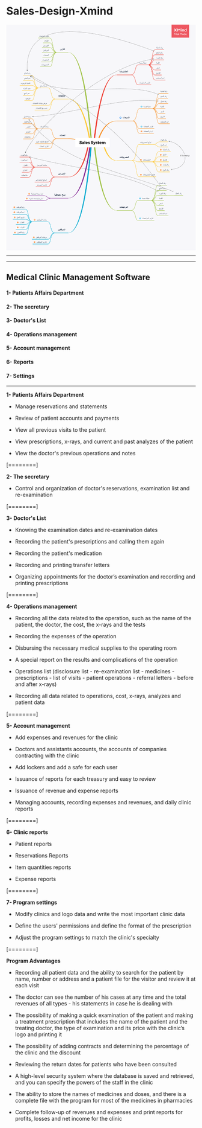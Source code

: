 # Sales-Design-Xmind
<img align="center" src="https://raw.githubusercontent.com/abdelfattah90/Sales-Design-Xmind/main/Sales%20System.png" alt="Sales-Design" />

------------
------------

## Medical Clinic Management Software 

#### 1- Patients Affairs Department

#### 2- The secretary

#### 3- Doctor's List

#### 4- Operations management

#### 5- Account management

#### 6- Reports

#### 7- Settings


------------




**1- Patients Affairs Department**

- Manage reservations and statements

- Review of patient accounts and payments

- View all previous visits to the patient

- View prescriptions, x-rays, and current and past analyzes of the patient

- View the doctor's previous operations and notes

[========]



**2- The secretary**

- Control and organization of doctor's reservations, examination list and re-examination


[========]


**3- Doctor's List**

- Knowing the examination dates and re-examination dates

- Recording the patient's prescriptions and calling them again

- Recording the patient's medication

- Recording and printing transfer letters

- Organizing appointments for the doctor’s examination and recording and printing prescriptions


[========]


**4- Operations management**

- Recording all the data related to the operation, such as the name of the patient, the doctor, the cost, the x-rays and the tests

- Recording the expenses of the operation

- Disbursing the necessary medical supplies to the operating room

- A special report on the results and complications of the operation

- Operations list (disclosure list - re-examination list - medicines - prescriptions - list of visits - patient operations - referral letters - before and after x-rays)

- Recording all data related to operations, cost, x-rays, analyzes and patient data


[========]


**5- Account management**

- Add expenses and revenues for the clinic

- Doctors and assistants accounts, the accounts of companies contracting with the clinic

- Add lockers and add a safe for each user

- Issuance of reports for each treasury and easy to review

- Issuance of revenue and expense reports

- Managing accounts, recording expenses and revenues, and daily clinic reports


[========]


**6- Clinic reports**

- Patient reports

- Reservations Reports

- Item quantities reports

- Expense reports


[========]

**7- Program settings**

- Modify clinics and logo data and write the most important clinic data

- Define the users' permissions and define the format of the prescription

- Adjust the program settings to match the clinic's specialty


[========]


**Program Advantages**

- Recording all patient data and the ability to search for the patient by name, number or address and a patient file for the visitor and review it at each visit

- The doctor can see the number of his cases at any time and the total revenues of all types - his statements in case he is dealing with

- The possibility of making a quick examination of the patient and making a treatment prescription that includes the name of the patient and the treating doctor, the type of examination and its price with the clinic’s logo and printing it

- The possibility of adding contracts and determining the percentage of the clinic and the discount

- Reviewing the return dates for patients who have been consulted

- A high-level security system where the database is saved and retrieved, and you can specify the powers of the staff in the clinic

- The ability to store the names of medicines and doses, and there is a complete file with the program for most of the medicines in pharmacies

- Complete follow-up of revenues and expenses and print reports for profits, losses and net income for the clinic
